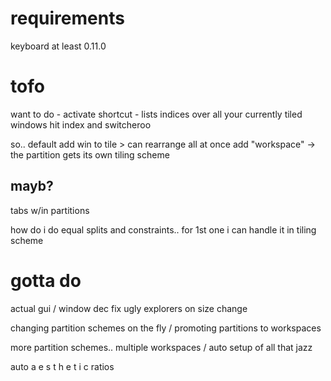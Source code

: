 # requirements
keyboard at least 0.11.0

# tofo
want to do - activate shortcut - lists indices over all your currently tiled windows 
hit index and switcheroo

so.. default add win to tile > can rearrange all at once
add "workspace" -> the partition gets its own tiling scheme

## mayb?
tabs w/in partitions

how do i do equal splits and constraints.. 
for 1st one i can handle it in tiling scheme

# gotta do
actual gui / window dec
fix ugly explorers on size change 

changing partition schemes on the fly / promoting partitions to workspaces

more partition schemes..
multiple workspaces / auto setup of all that jazz

auto a e s t h e t i c ratios